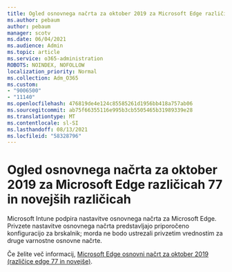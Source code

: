 ```yaml
---
title: Ogled osnovnega načrta za oktober 2019 za Microsoft Edge različicah 77 in novejših različicah
ms.author: pebaum
author: pebaum
manager: scotv
ms.date: 06/04/2021
ms.audience: Admin
ms.topic: article
ms.service: o365-administration
ROBOTS: NOINDEX, NOFOLLOW
localization_priority: Normal
ms.collection: Adm_O365
ms.custom:
- "9006500"
- "11140"
ms.openlocfilehash: 476819de4e124c85585261d1956bb418a757ab06
ms.sourcegitcommit: ab75f66355116e995b3cb5505465b31989339e28
ms.translationtype: MT
ms.contentlocale: sl-SI
ms.lasthandoff: 08/13/2021
ms.locfileid: "58328796"
---
```

# <a name="view-the-october-2019-baseline-for-microsoft-edge-versions-77-and-later"></a>Ogled osnovnega načrta za oktober 2019 za Microsoft Edge različicah 77 in novejših različicah

Microsoft Intune podpira nastavitve osnovnega načrta za Microsoft Edge. Privzete nastavitve osnovnega načrta predstavljajo priporočeno konfiguracijo za brskalnik; morda ne bodo ustrezali privzetim vrednostim za druge varnostne osnovne načrte.

Če želite več informacij, [Microsoft Edge osnovni načrt za oktober 2019 (različice edge 77 in novejše)](https://docs.microsoft.com/mem/intune/protect/security-baseline-settings-edge?pivots=edge-october-2019).